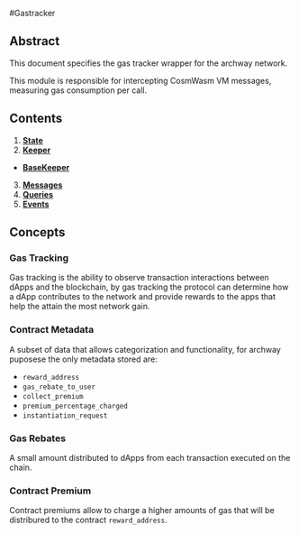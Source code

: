 #Gastracker

## Abstract
This document specifies the gas tracker wrapper for the archway network.

This module is responsible for intercepting CosmWasm VM messages, measuring gas consumption per call.

## Contents
1. **[State](./01_state.md)**
2. **[Keeper](./02_keepers.md)** 
  - **[BaseKeeper](./02_keeper.md#Keeper)** 
3. **[Messages](03_messages.md)**
3. **[Queries](04_queries.md)**
4. **[Events](05_events.md)**

## Concepts
### Gas Tracking
Gas tracking is the ability to observe transaction interactions between dApps and the blockchain, by gas tracking the protocol can determine how a dApp contributes to the network and provide rewards to the apps that help the attain the most network gain.

### Contract Metadata
A subset of data that allows categorization and functionality, for archway puposese the only metadata stored are: 
-   `reward_address`
-   `gas_rebate_to_user`
-   `collect_premium`
-   `premium_percentage_charged`
-   `instantiation_request`

### Gas Rebates
A small amount distributed to dApps from each transaction executed on the chain.

### Contract Premium
Contract premiums allow to charge a higher amounts of gas that will be distribured to the contract `reward_address`.
